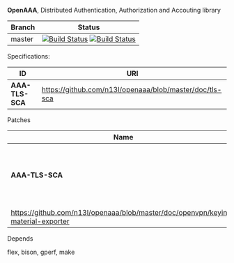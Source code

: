 **OpenAAA**, Distributed Authentication, Authorization and Accouting library

|Branch      |Status   |
|------------|---------|
|master      | [![Build Status](https://travis-ci.org/n13l/kbuild.png?branch=master)](https://travis-ci.org/n13l/kbuild) [![Build Status](https://snap-ci.com/n13l/kbuild/branch/master/build_image)](https://snap-ci.com/n13l/kbuild/branch/master) |


Specifications:

|ID               | URI   |
|-----------------|-------|
|**AAA-TLS-SCA**  | https://github.com/n13l/openaaa/blob/master/doc/tls-sca

              
Patches

|Name             | Description |
|-----------------|-------|
|**AAA-TLS-SCA**  | Added support for TLS Keying Material Exporters [RFC-5705]   |
|https://github.com/n13l/openaaa/blob/master/doc/openvpn/keying-material-exporter|
                                                                    
Depends

flex, bison, gperf, make
